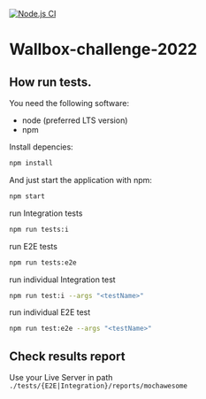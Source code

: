 [![Node.js CI](https://github.com/ZappaGit/wallbox-challenge-2022/actions/workflows/node.js.yml/badge.svg)](https://github.com/ZappaGit/wallbox-challenge-2022/actions/workflows/integration.yml)

# Wallbox-challenge-2022

## How run tests.

You need the following software:

- node (preferred LTS version)
- npm

Install depencies:

```bash
npm install
```

And just start the application with npm:

```bash
npm start
```

run Integration tests

```bash
npm run tests:i
```

run E2E tests

```bash
npm run tests:e2e
```

run individual Integration test

```bash
npm run test:i --args "<testName>"
```

run individual E2E test

```bash
npm run test:e2e --args "<testName>"
```

## Check results report

Use your Live Server in path `./tests/{E2E|Integration}/reports/mochawesome `
